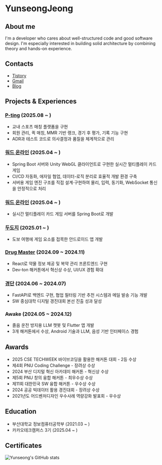 YunseongJeong
=============
## About me
I'm a developer who cares about well-structured code and good software design. I'm especially interested in building solid architecture by combining theory and hands-on experience.

## Contacts
- [Tistory](https://yunseong.tistory.com/)
- [Gmail](mailto:dev.yunseong@gmail.com)
- [Blog](https://yunseong.shop/)

## Projects & Experiences
### [P-ting](https://yunseong.shop/public/memos/46) (2025.08 ~ )
- 교내 스포츠 매칭 플랫폼을 구현
- 회원 관리, 퀵 매칭, MMR 기반 랭크, 경기 후 평가, 기록 기능 구현
- ADR과 테스트 코드로 의사결정과 품질을 체계적으로 관리
### [워드 온라인](https://yunseong.shop/public/memos/34) (2025.04 ~ )
- Spring Boot 서버와 Unity WebGL 클라이언트로 구현한 실시간 멀티플레이 카드 게임
- CI/CD 자동화, 애자일 협업, 데이터-로직 분리로 효율적 개발 환경 구축
- 서버용 게임 엔진 구조를 직접 설계·구현하여 물리, 입력, 동기화, WebSocket 통신을 안정적으로 처리
### [워드 온라인](https://yunseong.shop/public/memos/34) (2025.04 ~ )
- 실시간 멀티플레이 카드 게임 서버를 Spring Boot로 개발
### [두도지](https://yunseong.shop/public/memos/35) (2025.01 ~ )
- 도보 여행에 게임 요소를 접목한 안드로이드 앱 개발
### [Drug Master](https://github.com/orgs/drug-prometheus) (2024.09 ~ 2024.11)
- React로 약물 정보 제공 및 복약 관리 프론트엔드 구현
- Dev-ton 해커톤에서 혁신상 수상, UI/UX 경험 확대
### [경단](https://github.com/Gyeongdan) (2024.06 ~ 2024.07)
- FastAPI로 백엔드 구현, 협업 필터링 기반 추천 시스템과 메일 발송 기능 개발
- SW 중심대학 디지털 경진대회 본선 진출 성과 달성
### Awake (2024.05 ~ 2024.12)
- 졸음 운전 방지용 LLM 챗봇 및 Flutter 앱 개발
- 3개 해커톤에서 수상, Android 기술과 LLM, 음성 기반 인터페이스 경험

## Awards
- 2025 CSE TECHWEEK 바이브코딩을 활용한 해커톤 대회 - 2등 수상
- 제4회 PNU Coding Challenge - 장려상 수상
- 2024 부산 디지털 혁신 아카데미 해커톤 - 혁신상 수상
- 제5회 PNU 창의 융합 해커톤 - 최우수상 수상
- 제11회 대한민국 SW 융합 해커톤 - 우수상 수상
- 2024 공공 빅데이터 활용 경진대회 - 장려상 수상
- 2021년도 어드벤처디자인 우수사례 역량강화 발표회 - 우수상

## Education
- 부산대학교 정보컴퓨터공학부 (2021.03 ~ )
- 카카오테크캠퍼스 3기 (2025.04 ~ )

## Certificates

![Yunseong's GitHub stats](https://github-readme-stats.vercel.app/api?username=dev-yunseong&show_icons=true&theme=dracula)
